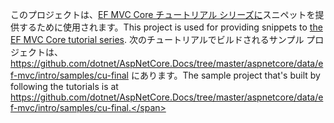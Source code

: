 <span data-ttu-id="e049c-101">このプロジェクトは、[EF MVC Core チュートリアル シリーズに](https://docs.microsoft.com/aspnet/core/data/ef-mvc/intro)スニペットを提供するために使用されます。</span><span class="sxs-lookup"><span data-stu-id="e049c-101">This project is used for providing snippets to [the EF MVC Core tutorial series](https://docs.microsoft.com/aspnet/core/data/ef-mvc/intro).</span></span> <span data-ttu-id="e049c-102">次のチュートリアルでビルドされるサンプル プロジェクトは、 https://github.com/dotnet/AspNetCore.Docs/tree/master/aspnetcore/data/ef-mvc/intro/samples/cu-final にあります。</span><span class="sxs-lookup"><span data-stu-id="e049c-102">The sample project that's built by following the tutorials is at https://github.com/dotnet/AspNetCore.Docs/tree/master/aspnetcore/data/ef-mvc/intro/samples/cu-final.</span></span>
